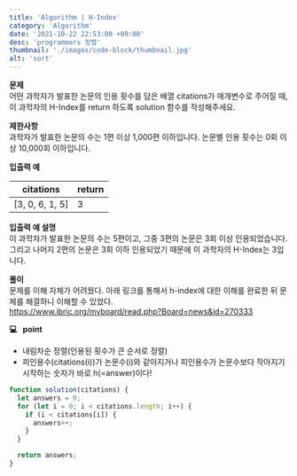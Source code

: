 ```yaml
---
title: 'Algorithm | H-Index'
category: 'Algorithm'
date: '2021-10-22 22:53:00 +09:00'
desc: 'programmers 정렬'
thumbnail: './images/code-block/thumbnail.jpg'
alt: 'sort'
---
```


**문제**<br/>
어떤 과학자가 발표한 논문의 인용 횟수를 담은 배열 citations가 매개변수로 주어질 때, 이 과학자의 H-Index를 return 하도록 solution 함수를 작성해주세요.

**제한사항**<br/>
과학자가 발표한 논문의 수는 1편 이상 1,000편 이하입니다.
논문별 인용 횟수는 0회 이상 10,000회 이하입니다.

**입출력 예**

| citations       | return |
| --------------- | ------ |
| [3, 0, 6, 1, 5] | 3      |

**입출력 예 설명**<br/>
이 과학자가 발표한 논문의 수는 5편이고, 그중 3편의 논문은 3회 이상 인용되었습니다. 그리고 나머지 2편의 논문은 3회 이하 인용되었기 때문에 이 과학자의 H-Index는 3입니다.

**풀이**<br/>
문제를 이해 자체가 어려웠다. 아래 링크를 통해서 h-index에 대한 이해를 완료한 뒤 문제를 해결하니 이해할 수 있었다.<br/>
https://www.ibric.org/myboard/read.php?Board=news&id=270333

**💻 &nbsp; point**

- 내림차순 정렬(인용된 횟수가 큰 순서로 정렬)
- 피인용수(citations(i))가 논문수(i)와 같아지거나 피인용수가 논문수보다 작아지기 시작하는 숫자가 바로 h(=answer)이다!

```js
function solution(citations) {
  let answers = 0;
  for (let i = 0; i < citations.length; i++) {
    if (i < citations[i]) {
      answers++;
    }
  }

  return answers;
}
```
